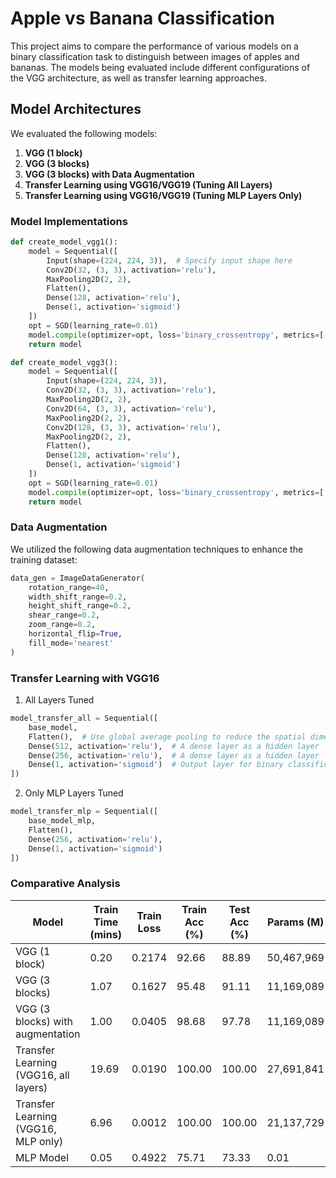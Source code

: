 # Apple vs Banana Classification

This project aims to compare the performance of various models on a binary classification task to distinguish between images of apples and bananas. The models being evaluated include different configurations of the VGG architecture, as well as transfer learning approaches.

## Model Architectures

We evaluated the following models:

1. **VGG (1 block)**
2. **VGG (3 blocks)**
3. **VGG (3 blocks) with Data Augmentation**
4. **Transfer Learning using VGG16/VGG19 (Tuning All Layers)**
5. **Transfer Learning using VGG16/VGG19 (Tuning MLP Layers Only)**

### Model Implementations

```python
def create_model_vgg1():
    model = Sequential([
        Input(shape=(224, 224, 3)),  # Specify input shape here
        Conv2D(32, (3, 3), activation='relu'),
        MaxPooling2D(2, 2),
        Flatten(),
        Dense(128, activation='relu'),
        Dense(1, activation='sigmoid')
    ])
    opt = SGD(learning_rate=0.01)
    model.compile(optimizer=opt, loss='binary_crossentropy', metrics=['accuracy'])
    return model

def create_model_vgg3():
    model = Sequential([
        Input(shape=(224, 224, 3)),
        Conv2D(32, (3, 3), activation='relu'),
        MaxPooling2D(2, 2),
        Conv2D(64, (3, 3), activation='relu'),
        MaxPooling2D(2, 2),
        Conv2D(128, (3, 3), activation='relu'),
        MaxPooling2D(2, 2),
        Flatten(),
        Dense(128, activation='relu'),
        Dense(1, activation='sigmoid')
    ])
    opt = SGD(learning_rate=0.01)
    model.compile(optimizer=opt, loss='binary_crossentropy', metrics=['accuracy'])
    return model
```

### Data Augmentation
We utilized the following data augmentation techniques to enhance the training dataset:
    
```python
data_gen = ImageDataGenerator(
    rotation_range=40,       
    width_shift_range=0.2,   
    height_shift_range=0.2,  
    shear_range=0.2,         
    zoom_range=0.2,          
    horizontal_flip=True,    
    fill_mode='nearest'      
)
```

### Transfer Learning with VGG16 
1. All Layers Tuned
```python
model_transfer_all = Sequential([
    base_model,
    Flatten(),  # Use global average pooling to reduce the spatial dimensions
    Dense(512, activation='relu'),  # A dense layer as a hidden layer
    Dense(256, activation='relu'),  # A dense layer as a hidden layer
    Dense(1, activation='sigmoid')  # Output layer for binary classification
])
```
2. Only MLP Layers Tuned
```python
model_transfer_mlp = Sequential([
    base_model_mlp,
    Flatten(),
    Dense(256, activation='relu'),
    Dense(1, activation='sigmoid')
])
```
### Comparative Analysis

| Model                                    | Train Time (mins) | Train Loss | Train Acc (%) | Test Acc (%) | Params (M)   |
|------------------------------------------|--------------------|------------|----------------|---------------|---------------|
| VGG (1 block)                           | 0.20               | 0.2174     | 92.66          | 88.89         | 50,467,969    |
| VGG (3 blocks)                          | 1.07               | 0.1627     | 95.48          | 91.11         | 11,169,089    |
| VGG (3 blocks) with augmentation        | 1.00               | 0.0405     | 98.68          | 97.78         | 11,169,089    |
| Transfer Learning (VGG16, all layers)  | 19.69              | 0.0190     | 100.00         | 100.00        | 27,691,841    |
| Transfer Learning (VGG16, MLP only)    | 6.96               | 0.0012     | 100.00         | 100.00        | 21,137,729    |
| MLP Model                                | 0.05               | 0.4922     | 75.71          | 73.33         | 0.01          |


